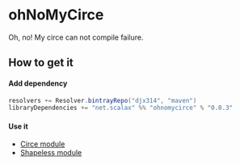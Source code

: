 ohNoMyCirce
==============

Oh, no! My circe can not compile failure.

How to get it
-------------

#### Add dependency

```scala
resolvers += Resolver.bintrayRepo("djx314", "maven")
libraryDependencies += "net.scalax" %% "ohnomycirce" % "0.0.3"
```

#### Use it

- [Circe module](./Circe.md)
- [Shapeless module](./Shapeless.md)
